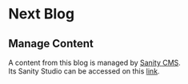 # Next Blog

## Manage Content
A content from this blog is managed by [Sanity CMS](https://www.sanity.io/).  
Its Sanity Studio can be accessed on this [link](https://sanity-blog-rivferd.vercel.app).